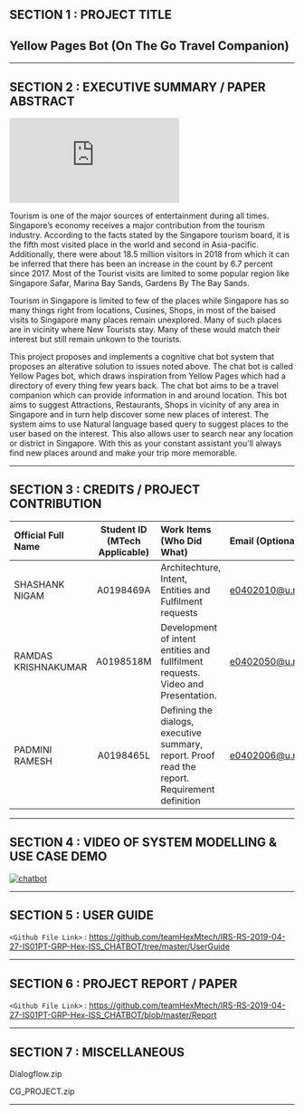 ## SECTION 1 : PROJECT TITLE
## Yellow Pages Bot (On The Go Travel Companion)

---
## SECTION 2 : EXECUTIVE SUMMARY / PAPER ABSTRACT


![applogo](https://www.cleanpng.com/png-scalable-vector-graphics-mobile-phones-computer-ic-6707498/preview.html)

Tourism is one of the major sources of entertainment during all times. Singapore’s economy receives a major contribution from the tourism industry. According to the facts stated by the Singapore tourism board, it is the fifth most visited place in the world and second in Asia-pacific. Additionally, there were about 18.5 million visitors in 2018 from which it can be inferred that there has been an increase in the count by 6.7 percent since 2017. Most of the Tourist visits are limited to some popular region like Singapore Safar, Marina Bay Sands, Gardens By The Bay Sands.  

Tourism in Singapore is limited to few of the places while Singapore has so many things right from locations, Cusines, Shops, in most of the baised visits to Singapore many places remain unexplored. Many of such places are in vicinity where New Tourists stay. Many of these would match their interest but still remain unkown to the tourists.    

This project proposes and implements a cognitive chat bot system that proposes an alterative solution to issues noted above. The chat bot is called Yellow Pages bot, which draws inspiration from Yellow Pages which had a directory of every thing few years back. The chat bot aims to be a travel companion which can provide information in and around location. This bot aims to suggest Attractions, Restaurants, Shops in vicinity of any area in Singapore and in turn help discover some new places of interest. The system aims to use Natural language based query to suggest places to the user based on the interest. This also allows user to search near any location or district in Singapore. With this as your constant assistant you'll always find new places around and make your trip more memorable.

---
## SECTION 3 : CREDITS / PROJECT CONTRIBUTION

| Official Full Name  | Student ID (MTech Applicable)  | Work Items (Who Did What) | Email (Optional) |
| :------------ |:---------------:| :-----| :-----|
| SHASHANK NIGAM | A0198469A | Architechture, Intent, Entities and Fulfilment requests| e0402010@u.nus.edu |
| RAMDAS KRISHNAKUMAR | A0198518M |Development of intent entities and fullfilment requests. Video and  Presentation. | e0402050@u.nus.edu |
| PADMINI RAMESH | A0198465L | Defining the dialogs, executive summary, report. Proof read the report. Requirement definition | e0402006@u.nus.edu |
---
## SECTION 4 : VIDEO OF SYSTEM MODELLING & USE CASE DEMO

[![chatbot](https://live.staticflickr.com/65535/47972358351_01510dcc1e.jpg)](https://www.youtube.com/watch?v=l7sQf0Q8VAA "yellow_pages_bot")

---
## SECTION 5 : USER GUIDE

`<Github File Link>` : <https://github.com/teamHexMtech/IRS-RS-2019-04-27-IS01PT-GRP-Hex-ISS_CHATBOT/tree/master/UserGuide>

---
## SECTION 6 : PROJECT REPORT / PAPER

`<Github File Link>` : <https://github.com/teamHexMtech/IRS-RS-2019-04-27-IS01PT-GRP-Hex-ISS_CHATBOT/blob/master/Report>

---
## SECTION 7 : MISCELLANEOUS
Dialogflow.zip

CG_PROJECT.zip

---
